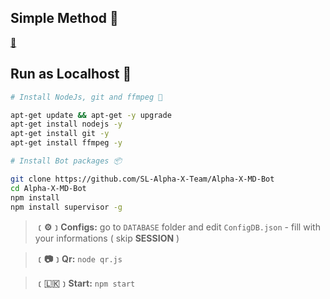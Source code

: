 ## Simple Method 🗿

[🥲]()

## Run as **Localhost** 🎉

```sh
# Install NodeJs, git and ffmpeg 📜

apt-get update && apt-get -y upgrade
apt-get install nodejs -y
apt-get install git -y
apt-get install ffmpeg -y
```

```sh
# Install Bot packages 📦

git clone https://github.com/SL-Alpha-X-Team/Alpha-X-MD-Bot
cd Alpha-X-MD-Bot
npm install
npm install supervisor -g
```

> **﹝⚙️﹞Configs:** go to `DATABASE` folder and edit `ConfigDB.json` - fill with your informations ( skip __SESSION__ )

> **﹝📷️﹞Qr:** `node qr.js`

> **﹝🇱🇰️﹞Start:** `npm start`